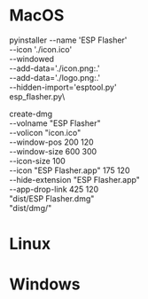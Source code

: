 
# MacOS

pyinstaller --name 'ESP Flasher' \
            --icon './icon.ico' \
            --windowed  \
            --add-data='./icon.png:.' \
            --add-data='./logo.png:.' \
            --hidden-import='esptool.py' \
            esp_flasher.py\

create-dmg \
  --volname "ESP Flasher" \
  --volicon "icon.ico" \
  --window-pos 200 120 \
  --window-size 600 300 \
  --icon-size 100 \
  --icon "ESP Flasher.app" 175 120 \
  --hide-extension "ESP Flasher.app" \
  --app-drop-link 425 120 \
  "dist/ESP Flasher.dmg" \
  "dist/dmg/"

# Linux

# Windows